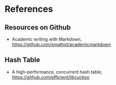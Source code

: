 # References 

## Resources on Github
+ Academic writing with Markdown, https://github.com/smathot/academicmarkdown

## Hash Table
+ A high-performance, concurrent hash table, https://github.com/efficient/libcuckoo

